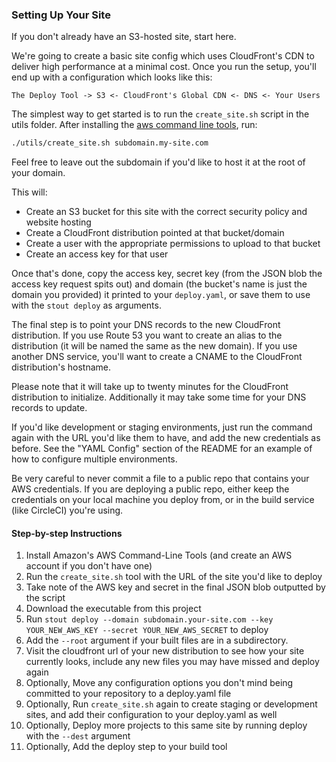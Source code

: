 ### Setting Up Your Site

If you don't already have an S3-hosted site, start here.

We're going to create a basic site config which uses CloudFront's CDN to deliver high performance at a minimal cost.  Once you run the setup, you'll end up with a configuration which looks like this:

```
The Deploy Tool -> S3 <- CloudFront's Global CDN <- DNS <- Your Users
```

The simplest way to get started is to run the `create_site.sh` script in the utils folder.  After installing the [aws command line tools](http://aws.amazon.com/cli/), run:

```bash
./utils/create_site.sh subdomain.my-site.com
```

Feel free to leave out the subdomain if you'd like to host it at the root of your domain.

This will:

- Create an S3 bucket for this site with the correct security policy and website hosting
- Create a CloudFront distribution pointed at that bucket/domain
- Create a user with the appropriate permissions to upload to that bucket
- Create an access key for that user

Once that's done, copy the access key, secret key (from the JSON blob the access key request spits out) and domain (the bucket's name is just the domain you provided) it printed to your `deploy.yaml`, or save them to use with the `stout deploy` as arguments.

The final step is to point your DNS records to the new CloudFront distribution.  If you use Route 53 you want to create an alias to the distribution (it will be named the same as the new domain).  If you use another DNS service, you'll want to create a CNAME to the CloudFront distribution's hostname.

Please note that it will take up to twenty minutes for the CloudFront distribution to initialize.  Additionally it may take some time for your DNS records to update.

If you'd like development or staging environments, just run the command again with the URL you'd like them to have, and add the new credentials as before.  See the "YAML Config" section of the README for an example of how to configure multiple environments.

Be very careful to never commit a file to a public repo that contains your AWS credentials.  If you are deploying a public repo, either keep the credentials on your local machine you deploy from, or in the build service (like CircleCI) you're using.

#### Step-by-step Instructions

1. Install Amazon's AWS Command-Line Tools (and create an AWS account if you don't have one)
1. Run the `create_site.sh` tool with the URL of the site you'd like to deploy
1. Take note of the AWS key and secret in the final JSON blob outputted by the script
1. Download the executable from this project
1. Run `stout deploy --domain subdomain.your-site.com --key YOUR_NEW_AWS_KEY --secret YOUR_NEW_AWS_SECRET` to deploy
1. Add the `--root` argument if your built files are in a subdirectory.
1. Visit the cloudfront url of your new distribution to see how your site currently looks, include any new files you may have missed and deploy again
1. Optionally, Move any configuration options you don't mind being committed to your repository to a deploy.yaml file
1. Optionally, Run `create_site.sh` again to create staging or development sites, and add their configuration to your deploy.yaml as well
1. Optionally, Deploy more projects to this same site by running deploy with the `--dest` argument
1. Optionally, Add the deploy step to your build tool
